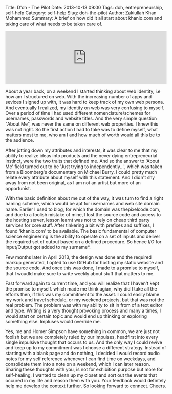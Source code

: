 Title: D'oh - The Pilot
Date: 2013-10-13 09:00
Tags: doh, entrepreneurship, self-help
Category: self-help
Slug: doh-the-pilot
Author: Zakiullah Khan Mohammed
Summary: A brief on how did it all start about khanio.com and taking care of what needs to be taken care of.

<iframe width="100%" height="166" scrolling="no" frameborder="no" src="https://w.soundcloud.com/player/?url=http%3A%2F%2Fapi.soundcloud.com%2Ftracks%2F115127410"></iframe>

About a year back, on a weekend I started thinking about web identity, i.e how am I structured on web. With the increasing number of apps and sevices I signed up with, it was hard to keep track of my own web persona. And eventually I realized, my identity on web was very confusing to myself. Over a period of time I had used different nomenclature/schemes for usernames, passwords and website titles. And the very simple question "About Me", was never the same on different web properties. I knew this was not right. So the first action I had to take was to define myself, what matters most to me, who am I and how much of worth would all this be to the audience.

After jotting down my attributes and interests, it was clear to me that my ability to realize ideas into products and the never dying entrepreneurial instinct, were the two traits that defined me. And so the answer to 'About Me' field turned out to be 'Just trying to independently...', which was taken from a Bloomberg's documentary on Michael Burry. I could pretty much relate every attribute about myself with this statement. And I didn't shy away from not been original, as I am not an artist but more of an opportunist.

With the basic definition about me out of the way, it was turn to find a right naming scheme, which would be apt for usernames and web site domain name. Earlier I used to blog, for which the domain was thepixelcode.com, and due to a foolish mistake of mine, I lost the source code and access to the hosting server, lesson learnt was not to rely on cheap third party services for core stuff. After tinkering a bit with prefixes and suffixes, I found 'khanio.com' to be available. The basic fundamental of computer science engineering is the ability to operate on a set of inputs and deliver the required set of output based on a defined procedure. So hence I/O for Input/Output got added to my surname*.

Few months later in April 2013, the design was done and the required markup generated, I opted to use GitHub for hosting my static website and the source code. And once this was done, I made to a promise to myself, that I woudld make sure to write weekly about stuff that matters to me.

Fast forward again to current time, and you will realize that I haven't kept the promise to myself. which made me think agian, why did I take all the efforts then, if this was my commitment to the asset. I could easily blame my work and travel schedule, or my weekend projects, but that was not the real problem. The problem was with my ability to sit in from of a text editor and type. Writing is a very thought provoking process and many a times, I would start on certain topic and would end up thinking or exploring something else. Impluses would override me.

Yes, me and Homer Simpson have something in common, we are just not foolish but we are completely ruled by our impulses, headfirst into every single impulsive thought that occurs to us. And the only way I could revive and keep up to my commitment was I choose a different strategy. Instead of starting with a blank page and do nothing, I decided I would record audio notes for my self reference whenever I can find time on weekdays, and consolidate them into a note on a weekend, which I can later reason. Sharing these thoughts with you, is not for exhibition purpose but more for self-healing, I wanted to clean up my closet and sort out the events that occured in my life and reason them with you. Your feedback would defintely help me develop the context further. So looking forward to connect. Cheers.